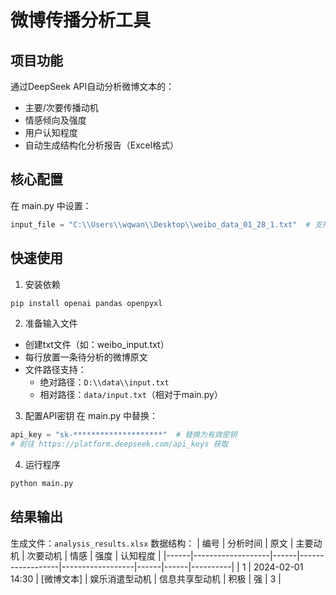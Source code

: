 # 微博传播分析工具

## 项目功能
通过DeepSeek API自动分析微博文本的：
- 主要/次要传播动机
- 情感倾向及强度
- 用户认知程度
- 自动生成结构化分析报告（Excel格式）

## 核心配置
在 main.py 中设置：
```python
input_file = "C:\\Users\\wqwan\\Desktop\\weibo_data_01_28_1.txt"  # 支持绝对路径或相对路径
```

## 快速使用
1. 安装依赖
```bash
pip install openai pandas openpyxl
```

2. 准备输入文件
- 创建txt文件（如：weibo_input.txt）
- 每行放置一条待分析的微博原文
- 文件路径支持：
  - 绝对路径：`D:\\data\\input.txt`
  - 相对路径：`data/input.txt`（相对于main.py）

3. 配置API密钥
在 main.py 中替换：
```python
api_key = "sk-********************"  # 替换为有效密钥
# 前往 https://platform.deepseek.com/api_keys 获取
```

4. 运行程序
```bash
python main.py
```

## 结果输出
生成文件：`analysis_results.xlsx`
数据结构：
| 编号 | 分析时间          | 原文 | 主要动机         | 次要动机         | 情感 | 强度 | 认知程度 |
|------|-------------------|------|------------------|------------------|------|------|----------|
| 1    | 2024-02-01 14:30 | [微博文本] | 娱乐消遣型动机   | 信息共享型动机   | 积极 | 强   | 3        |
